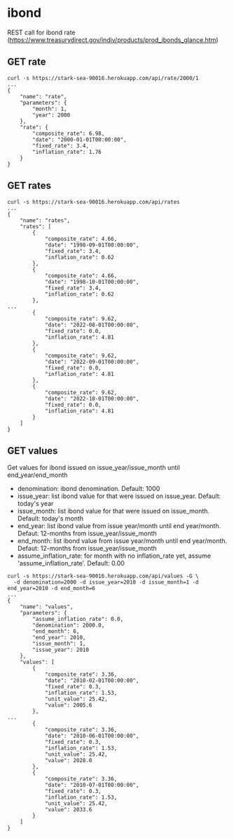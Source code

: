 # ibond

REST call for ibond rate (https://www.treasurydirect.gov/indiv/products/prod_ibonds_glance.htm)

## GET rate
```
curl -s https://stark-sea-90016.herokuapp.com/api/rate/2000/1
...
{
    "name": "rate",
    "parameters": {
        "month": 1,
        "year": 2000
    },
    "rate": {
        "composite_rate": 6.98,
        "date": "2000-01-01T00:00:00",
        "fixed_rate": 3.4,
        "inflation_rate": 1.76
    }
}
```

## GET rates
```
curl -s https://stark-sea-90016.herokuapp.com/api/rates
...
{
    "name": "rates",
    "rates": [
        {
            "composite_rate": 4.66,
            "date": "1998-09-01T00:00:00",
            "fixed_rate": 3.4,
            "inflation_rate": 0.62
        },
        {
            "composite_rate": 4.66,
            "date": "1998-10-01T00:00:00",
            "fixed_rate": 3.4,
            "inflation_rate": 0.62
        },
...
        {
            "composite_rate": 9.62,
            "date": "2022-08-01T00:00:00",
            "fixed_rate": 0.0,
            "inflation_rate": 4.81
        },
        {
            "composite_rate": 9.62,
            "date": "2022-09-01T00:00:00",
            "fixed_rate": 0.0,
            "inflation_rate": 4.81
        },
        {
            "composite_rate": 9.62,
            "date": "2022-10-01T00:00:00",
            "fixed_rate": 0.0,
            "inflation_rate": 4.81
        }
    ]
}
```

## GET values

Get values for ibond issued on issue_year/issue_month until end_year/end_month

* denomination: ibond denomination. Default: 1000
* issue_year: list ibond value for that were issued on issue_year. Default: today's year
* issue_month: list ibond value for that were issued on issue_month. Default: today's month
* end_year: list ibond value from issue year/month until end year/month. Defaut: 12-months from issue_year/issue_month
* end_month: list ibond value from issue year/month until end year/month. Defaut: 12-months from issue_year/issue_month
* assume_inflation_rate: for month with no inflation_rate yet, assume 'assume_inflation_rate'. Default: 0.00

```
curl -s https://stark-sea-90016.herokuapp.com/api/values -G \
  -d denomination=2000 -d issue_year=2010 -d issue_month=1 -d end_year=2010 -d end_month=6
...
{
    "name": "values",
    "parameters": {
        "assume_inflation_rate": 0.0,
        "denomination": 2000.0,
        "end_month": 6,
        "end_year": 2010,
        "issue_month": 1,
        "issue_year": 2010
    },
    "values": [
        {
            "composite_rate": 3.36,
            "date": "2010-02-01T00:00:00",
            "fixed_rate": 0.3,
            "inflation_rate": 1.53,
            "unit_value": 25.42,
            "value": 2005.6
        },
...
        {
            "composite_rate": 3.36,
            "date": "2010-06-01T00:00:00",
            "fixed_rate": 0.3,
            "inflation_rate": 1.53,
            "unit_value": 25.42,
            "value": 2028.0
        },
        {
            "composite_rate": 3.36,
            "date": "2010-07-01T00:00:00",
            "fixed_rate": 0.3,
            "inflation_rate": 1.53,
            "unit_value": 25.42,
            "value": 2033.6
        }
    ]
}
```



```
